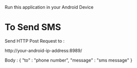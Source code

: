 Run this application in your Android Device

To Send SMS
===========

Send HTTP Post Request to :

http://your-android-ip-address:8989/

Body :
{
    "to" : "phone number",
    "message" : "sms message"
}